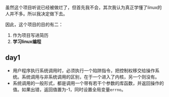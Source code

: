 虽然这个项目听说已经被做烂了，但首先我不会，其次我认为真正学懂了linux的人并不多。所以我决定做下去。

因此，这个项目的目的有二：
1. 作为项目写进简历
2. **学习linux编程**

## day1

- 用户程序执行系统调用时，必须执行一个陷阱指令，把控制权移交给操作系统。系统调用与非系统调用的区别，在于一个进入了内核，另一个则没有。
- 系统调用的一般形式，都是调用一个带有若干个参数的库函数，并返回操作的值。如果出错，返回值置为-1，同时设置全局变量`errno`。